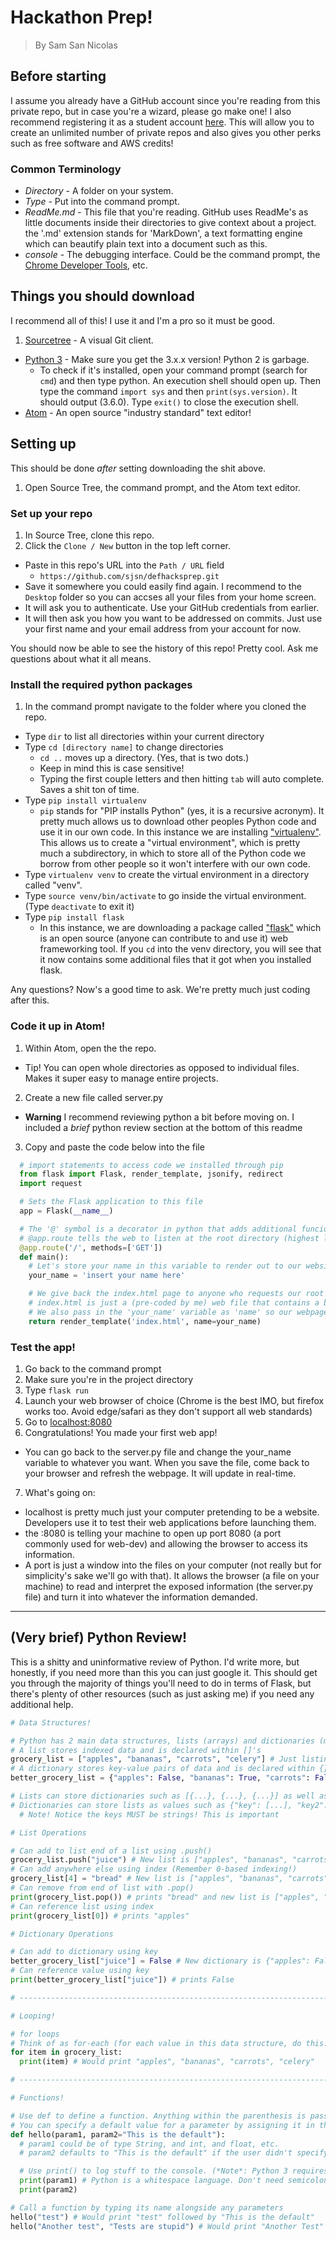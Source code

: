 # Hackathon Prep!
> By Sam San Nicolas

## Before starting
I assume you already have a GitHub account since you're reading from this private repo, but in case you're a wizard, please go make one! I also recommend registering it as a student account [here](https://education.github.com/pack). This will allow you to create an unlimited number of private repos and also gives you other perks such as free software and AWS credits!

### Common Terminology
* *Directory* - A folder on your system.
* *Type* - Put into the command prompt.
* *ReadMe.md* - This file that you're reading. GitHub uses ReadMe's as little documents inside their directories to give context about a project. the '.md' extension stands for 'MarkDown', a text formatting engine which can beautify plain text into a document such as this.
* *console* - The debugging interface. Could be the command prompt, the [Chrome Developer Tools](https://developer.chrome.com/devtools), etc.

## Things you should download
I recommend all of this! I use it and I'm a pro so it must be good.

1. [Sourcetree](https://www.sourcetreeapp.com/) - A visual Git client.
* [Python 3](https://www.python.org/downloads/) - Make sure you get the 3.x.x version! Python 2 is garbage.
  * To check if it's installed, open your command prompt (search for `cmd`) and then type python. An execution shell should open up. Then type the command `import sys` and then `print(sys.version)`. It should output (3.6.0). Type `exit()` to close the execution shell.
* [Atom](https://atom.io/) - An open source "industry standard" text editor!

## Setting up
This should be done *after* setting downloading the shit above.

1. Open Source Tree, the command prompt, and the Atom text editor.

### Set up your repo
1. In Source Tree, clone this repo.
  1. Click the `Clone / New` button in the top left corner.
  * Paste in this repo's URL into the `Path / URL` field
    * `https://github.com/sjsn/defhacksprep.git`
  * Save it somewhere you could easily find again. I recommend to the `Desktop` folder so you can accses all your files from your home screen.
  * It will ask you to authenticate. Use your GitHub credentials from earlier.
  * It will then ask you how you want to be addressed on commits. Just use your first name and your email address from your account for now.

You should now be able to see the history of this repo! Pretty cool. Ask me questions about what it all means.

### Install the required python packages
1. In the command prompt navigate to the folder where you cloned the repo.
  * Type `dir` to list all directories within your current directory
  * Type `cd [directory name]` to change directories
    * `cd ..` moves up a directory. (Yes, that is two dots.)
    * Keep in mind this is case sensitive!
    * Typing the first couple letters and then hitting `tab` will auto complete. Saves a shit ton of time.
* Type `pip install virtualenv`
  * `pip` stands for "PIP installs Python" (yes, it is a recursive acronym). It pretty much allows us to download other peoples Python code and use it in our own code. In this instance we are installing ["virtualenv"](http://docs.python-guide.org/en/latest/dev/virtualenvs/). This allows us to create a "virtual environment", which is pretty much a subdirectory, in which to store all of the Python code we borrow from other people so it won't interfere with our own code.
* Type `virtualenv venv` to create the virtual environment in a directory called "venv".
* Type `source venv/bin/activate` to go inside the virtual environment. (Type `deactivate` to exit it)
* Type `pip install flask`
  * In this instance, we are downloading a package called ["flask"](http://flask.pocoo.org/) which is an open source (anyone can contribute to and use it) web frameworking tool. If you `cd` into the venv directory, you will see that it now contains some additional files that it got when you installed flask.

Any questions? Now's a good time to ask. We're pretty much just coding after this.

### Code it up in Atom!
1. Within Atom, open the the repo.
  * Tip! You can open whole directories as opposed to individual files. Makes it super easy to manage entire projects.
2. Create a new file called server.py
  * **Warning** I recommend reviewing python a bit before moving on. I included a *brief* python review section at the bottom of this readme
3. Copy and paste the code below into the file
```python
  # import statements to access code we installed through pip
  from flask import Flask, render_template, jsonify, redirect
  import request

  # Sets the Flask application to this file
  app = Flask(__name__)

  # The '@' symbol is a decorator in python that adds additional funcionality to a python function
  # @app.route tells the web to listen at the root directory (highest level, the '/' at the end of a url) for anyone who requests or 'GET's it
  @app.route('/', methods=['GET'])
  def main():
    # Let's store your name in this variable to render out to our website!
    your_name = 'insert your name here'

    # We give back the index.html page to anyone who requests our root directory
    # index.html is just a (pre-coded by me) web file that contains a basic website
    # We also pass in the 'your_name' variable as 'name' so our webpage can access it
    return render_template('index.html', name=your_name)

```

### Test the app!
1. Go back to the command prompt
2. Make sure you're in the project directory
3. Type `flask run`
4. Launch your web browser of choice (Chrome is the best IMO, but firefox works too. Avoid edge/safari as they don't support all web standards)
5. Go to [localhost:8080](http://localhost:8080)
6. Congratulations! You made your first web app!
  * You can go back to the server.py file and change the your_name variable to whatever you want. When you save the file, come back to your browser and refresh the webpage. It will update in real-time.
7. What's going on:
  * localhost is pretty much just your computer pretending to be a website. Developers use it to test their web applications before launching them.
  * the :8080 is telling your machine to open up port 8080 (a port commonly used for web-dev) and allowing the browser to access its information.
  * A port is just a window into the files on your computer (not really but for simplicity's sake we'll go with that). It allows the browser (a file on your machine) to read and interpret the exposed information (the server.py file) and turn it into whatever the information demanded.

---

## (Very brief) Python Review!
This is a shitty and uninformative review of Python. I'd write more, but honestly, if you need more than this you can just google it. This should get you through the majority of things you'll need to do in terms of Flask, but there's plenty of other resources (such as just asking me) if you need any additional help.
```python
# Data Structures!

# Python has 2 main data structures, lists (arrays) and dictionaries (maps)
# A list stores indexed data and is declared within []'s
grocery_list = ["apples", "bananas", "carrots", "celery"] # Just listing things I need to buy
# A dictionary stores key-value pairs of data and is declared within {}'s
better_grocery_list = {"apples": False, "bananas": True, "carrots": False} # Listing things I need to buy and whether I got them

# Lists can store dictionaries such as [{...}, {...}, {...}] as well as any other data type (int, boolean, string, etc)
# Dictionaries can store lists as values such as {"key": [...], "key2": [...]} as well as any other data type
  # Note! Notice the keys MUST be strings! This is important

# List Operations

# Can add to list end of a list using .push()
grocery_list.push("juice") # New list is ["apples", "bananas", "carrots", "celery", "juice"]
# Can add anywhere else using index (Remember 0-based indexing!)
grocery_list[4] = "bread" # New list is ["apples", "bananas", "carrots", "celery", "bread"]
# Can remove from end of list with .pop()
print(grocery_list.pop()) # prints "bread" and new list is ["apples", "bananas", "carrots", "celery"]
# Can reference list using index
print(grocery_list[0]) # prints "apples"

# Dictionary Operations

# Can add to dictionary using key
better_grocery_list["juice"] = False # New dictionary is {"apples": False, "bananas": True, "carrots": False, "bread": False}
# Can reference value using key
print(better_grocery_list["juice"]) # prints False

# ------------------------------------------------------------------------------------------------------------ #

# Looping!

# for loops
# Think of as for-each (for each value in this data structure, do this...)
for item in grocery_list:
  print(item) # Would print "apples", "bananas", "carrots", "celery"

# ------------------------------------------------------------------------------------------------------------ #

# Functions!

# Use def to define a function. Anything within the parenthesis is passed in as parameters. You don't need to specify the type of parameter.
# You can specify a default value for a parameter by assigning it in the parameter area
def hello(param1, param2="This is the default"):
  # param1 could be of type String, and int, and float, etc.
  # param2 defaults to "This is the default" if the user didn't specify the value

  # Use print() to log stuff to the console. (*Note*: Python 3 requires the paranthesis for print statements. Python 2 did not.)
  print(param1) # Python is a whitespace language. Don't need semicolons, only tabs and indentation
  print(param2)

# Call a function by typing its name alongside any parameters
hello("test") # Would print "test" followed by "This is the default"
hello("Another test", "Tests are stupid") # Would print "Another Test" followed by "Tests are stupid"

```
